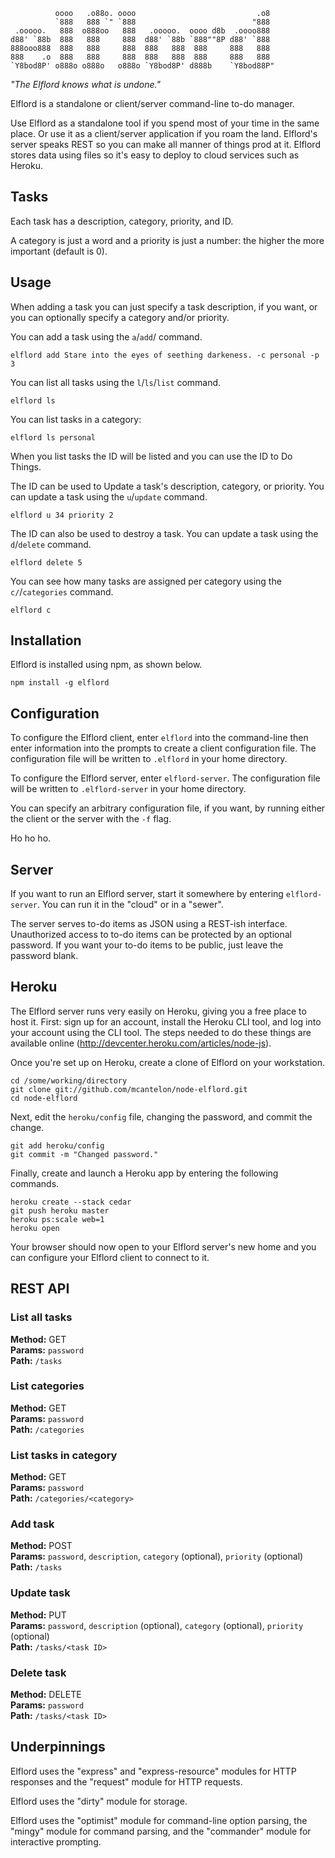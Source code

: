               oooo   .o88o. oooo                           .o8  
              `888   888 `" `888                          "888  
     .ooooo.   888  o888oo   888   .ooooo.  oooo d8b  .oooo888  
    d88' `88b  888   888     888  d88' `88b `888""8P d88' `888  
    888ooo888  888   888     888  888   888  888     888   888  
    888    .o  888   888     888  888   888  888     888   888  
    `Y8bod8P' o888o o888o   o888o `Y8bod8P' d888b    `Y8bod88P" 

_"The Elflord knows what is undone."_

Elflord is a standalone or client/server command-line to-do manager.

Use Elflord as a standalone tool if you spend most of your time in the same
place. Or use it as a client/server application if you roam the land.
Elflord's server speaks REST so you can make all manner of things prod at it.
Elflord stores data using files so it's easy to deploy to cloud services such
as Heroku.

## Tasks

Each task has a description, category, priority, and ID.

A category is just a word and a priority is just a number: the higher the
more important (default is 0).

## Usage

When adding a task you can just specify a task description, if you want,
or you can optionally specify a category and/or priority.

You can add a task using the `a`/`add`/ command.

    elflord add Stare into the eyes of seething darkeness. -c personal -p 3

You can list all tasks using the `l`/`ls`/`list` command.

    elflord ls

You can list tasks in a category:

    elflord ls personal

When you list tasks the ID will be listed and you can use the ID to Do
Things.

The ID can be used to Update a task's description, category, or priority.
You can update a task using the `u`/`update` command.

    elflord u 34 priority 2

The ID can also be used to destroy a task.
You can update a task using the `d`/`delete` command.

    elflord delete 5

You can see how many tasks are assigned per category using the
`c/`/`categories` command.

    elflord c

## Installation

Elflord is installed using npm, as shown below.

    npm install -g elflord

## Configuration

To configure the Elflord client, enter `elflord` into the command-line
then enter information into the prompts to create a client configuration file.
The configuration file will be written to `.elflord` in your home directory.

To configure the Elflord server, enter `elflord-server`. The configuration
file will be written to `.elflord-server` in your home directory.

You can specify an arbitrary configuration file, if you want, by running
either the client or the server with the `-f` flag.

Ho ho ho.

## Server

If you want to run an Elflord server, start it somewhere by entering
`elflord-server`. You can run it in the "cloud" or in a "sewer".

The server serves to-do items as JSON using a REST-ish interface. Unauthorized
access to to-do items can be protected by an optional password. If you want
your to-do items to be public, just leave the password blank.

## Heroku

The Elflord server runs very easily on Heroku, giving you a free place to
host it. First: sign up for an account, install the Heroku CLI tool, and log
into your account using the CLI tool. The steps needed to do these things
are available online (http://devcenter.heroku.com/articles/node-js).

Once you're set up on Heroku, create a clone of Elflord on your workstation.

    cd /some/working/directory
    git clone git://github.com/mcantelon/node-elflord.git
    cd node-elflord

Next, edit the `heroku/config` file, changing the password, and commit the
change.

    git add heroku/config
    git commit -m "Changed password."

Finally, create and launch a Heroku app by entering the following commands.

    heroku create --stack cedar
    git push heroku master
    heroku ps:scale web=1
    heroku open

Your browser should now open to your Elflord server's new home and you can
configure your Elflord client to connect to it.

## REST API

### List all tasks

**Method:** GET  
**Params:** `password`  
**Path:** `/tasks`  

### List categories

**Method:** GET  
**Params:** `password`  
**Path:** `/categories`  

### List tasks in category

**Method:** GET  
**Params:** `password`  
**Path:** `/categories/<category>`  

### Add task

**Method:** POST  
**Params:** `password`, `description`, `category` (optional), `priority` (optional)  
**Path:** `/tasks`  

### Update task

**Method:** PUT  
**Params:** `password`, `description` (optional), `category` (optional), `priority` (optional)  
**Path:** `/tasks/<task ID>`  

### Delete task

**Method:** DELETE  
**Params:** `password`  
**Path:** `/tasks/<task ID>`  

## Underpinnings

Elflord uses the "express" and "express-resource" modules for HTTP responses
and the "request" module for HTTP requests.

Elflord uses the "dirty" module for storage.

Elflord uses the "optimist" module for command-line option parsing, the
"mingy" module for command parsing, and the "commander" module for interactive
prompting.
